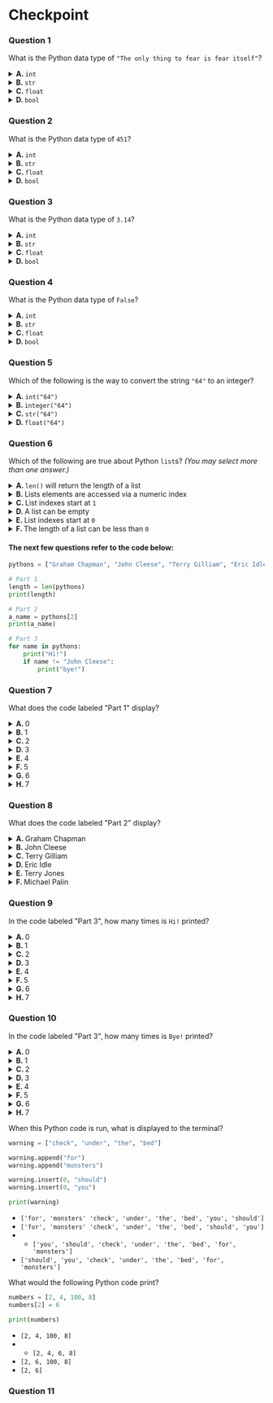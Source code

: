 
# Checkpoint

### Question 1

What is the Python data type of `"The only thing to fear is fear itself"`?

<details>
<summary>
<b>A. </b>
<code>int</code>
</summary>

&emsp; :x: **INCORRECT**

</details>
<details>
<summary>
<b>B. </b>
<code>str</code>
</summary>

&emsp; :heavy_check_mark: **CORRECT**

</details>
<details>
<summary>
<b>C. </b>
<code>float</code>
</summary>

&emsp; :x: **INCORRECT**

</details>
<details>
<summary>
<b>D. </b>
<code>bool</code>
</summary>

&emsp; :x: **INCORRECT**

</details>

### Question 2

What is the Python data type of `451`?

<details>
<summary>
<b>A. </b>
<code>int</code>
</summary>

&emsp; :heavy_check_mark: **CORRECT**

</details>
<details>
<summary>
<b>B. </b>
<code>str</code>
</summary>

&emsp; :x: **INCORRECT**

</details>
<details>
<summary>
<b>C. </b>
<code>float</code>
</summary>

&emsp; :x: **INCORRECT**

</details>
<details>
<summary>
<b>D. </b>
<code>bool</code>
</summary>

&emsp; :x: **INCORRECT**

</details>

### Question 3

What is the Python data type of `3.14`?

<details>
<summary>
<b>A. </b>
<code>int</code>
</summary>

&emsp; :x: **INCORRECT**

</details>
<details>
<summary>
<b>B. </b>
<code>str</code>
</summary>

&emsp; :x: **INCORRECT**

</details>
<details>
<summary>
<b>C. </b>
<code>float</code>
</summary>

&emsp; :heavy_check_mark: **CORRECT**

</details>
<details>
<summary>
<b>D. </b>
<code>bool</code>
</summary>

&emsp; :x: **INCORRECT**

</details>

### Question 4

What is the Python data type of `False`?

<details>
<summary>
<b>A. </b>
<code>int</code>
</summary>

&emsp; :x: **INCORRECT**

</details>
<details>
<summary>
<b>B. </b>
<code>str</code>
</summary>

&emsp; :x: **INCORRECT**

</details>
<details>
<summary>
<b>C. </b>
<code>float</code>
</summary>

&emsp; :x: **INCORRECT**

</details>
<details>
<summary>
<b>D. </b>
<code>bool</code>
</summary>

&emsp; :heavy_check_mark: **CORRECT**

</details>

### Question 5

Which of the following is the way to convert the string `"64"` to an integer?

<details>
<summary>
<b>A. </b>
<code>int("64")</code>
</summary>

&emsp; :heavy_check_mark: **CORRECT**

</details>
<details>
<summary>
<b>B. </b>
<code>integer("64")</code>
</summary>

&emsp; :x: **INCORRECT**

</details>
<details>
<summary>
<b>C. </b>
<code>str("64")</code>
</summary>

&emsp; :x: **INCORRECT**

</details>
<details>
<summary>
<b>D. </b>
<code>float("64")</code>
</summary>

&emsp; :x: **INCORRECT**

</details>

### Question 6

Which of the following are true about Python `list`s? _(You may select more than one answer.)_

<details>
<summary>
<b>A. </b>
<code>len()</code> will return the length of a list
</summary>

&emsp; :heavy_check_mark: **CORRECT**

</details>
<details>
<summary>
<b>B. </b>
Lists elements are accessed via a numeric index
</summary>

&emsp; :heavy_check_mark: **CORRECT**

</details>
<details>
<summary>
<b>C. </b>
List indexes start at <code>1</code>
</summary>

&emsp; :x: **INCORRECT**

</details>
<details>
<summary>
<b>D. </b>
A list can be empty
</summary>

&emsp; :heavy_check_mark: **CORRECT**

</details>
<details>
<summary>
<b>E. </b>
List indexes start at <code>0</code>
</summary>

&emsp; :heavy_check_mark: **CORRECT**

</details>
<details>
<summary>
<b>F. </b>
The length of a list can be less than <code>0</code>
</summary>

&emsp; :x: **INCORRECT**

</details>

#### The next few questions refer to the code below:

```python
pythons = ["Graham Chapman", "John Cleese", "Terry Gilliam", "Eric Idle", "Terry Jones", "Michael Palin"]

# Part 1
length = len(pythons)
print(length)

# Part 2
a_name = pythons[2]
print(a_name)

# Part 3
for name in pythons:
    print("Hi!")
    if name != "John Cleese":
        print("bye!")
```
### Question 7

What does the code labeled "Part 1" display?

<details>
<summary>
<b>A. </b>
0
</summary>

&emsp; :x: **INCORRECT**

</details>
<details>
<summary>
<b>B. </b>
1
</summary>

&emsp; :x: **INCORRECT**

</details>
<details>
<summary>
<b>C. </b>
2
</summary>

&emsp; :x: **INCORRECT**

</details>
<details>
<summary>
<b>D. </b>
3
</summary>

&emsp; :x: **INCORRECT**

</details>
<details>
<summary>
<b>E. </b>
4
</summary>

&emsp; :x: **INCORRECT**

</details>
<details>
<summary>
<b>F. </b>
5
</summary>

&emsp; :x: **INCORRECT**

</details>
<details>
<summary>
<b>G. </b>
6
</summary>

&emsp; :heavy_check_mark: **CORRECT**

</details>
<details>
<summary>
<b>H. </b>
7
</summary>

&emsp; :x: **INCORRECT**

</details>

### Question 8

What does the code labeled "Part 2" display?

<details>
<summary>
<b>A. </b>
Graham Chapman
</summary>

&emsp; :x: **INCORRECT**

</details>
<details>
<summary>
<b>B. </b>
John Cleese
</summary>

&emsp; :x: **INCORRECT**

</details>
<details>
<summary>
<b>C. </b>
Terry Gilliam
</summary>

&emsp; :heavy_check_mark: **CORRECT**

</details>
<details>
<summary>
<b>D. </b>
Eric Idle
</summary>

&emsp; :x: **INCORRECT**

</details>
<details>
<summary>
<b>E. </b>
Terry Jones
</summary>

&emsp; :x: **INCORRECT**

</details>
<details>
<summary>
<b>F. </b>
Michael Palin
</summary>

&emsp; :x: **INCORRECT**

</details>

### Question 9

In the code labeled "Part 3", how many times is `Hi!` printed?

<details>
<summary>
<b>A. </b>
0
</summary>

&emsp; :x: **INCORRECT**

</details>
<details>
<summary>
<b>B. </b>
1
</summary>

&emsp; :x: **INCORRECT**

</details>
<details>
<summary>
<b>C. </b>
2
</summary>

&emsp; :x: **INCORRECT**

</details>
<details>
<summary>
<b>D. </b>
3
</summary>

&emsp; :x: **INCORRECT**

</details>
<details>
<summary>
<b>E. </b>
4
</summary>

&emsp; :x: **INCORRECT**

</details>
<details>
<summary>
<b>F. </b>
5
</summary>

&emsp; :x: **INCORRECT**

</details>
<details>
<summary>
<b>G. </b>
6
</summary>

&emsp; :heavy_check_mark: **CORRECT**

</details>
<details>
<summary>
<b>H. </b>
7
</summary>

&emsp; :x: **INCORRECT**

</details>

### Question 10

In the code labeled "Part 3", how many times is `Bye!` printed?

<details>
<summary>
<b>A. </b>
0
</summary>

&emsp; :x: **INCORRECT**

</details>
<details>
<summary>
<b>B. </b>
1
</summary>

&emsp; :x: **INCORRECT**

</details>
<details>
<summary>
<b>C. </b>
2
</summary>

&emsp; :x: **INCORRECT**

</details>
<details>
<summary>
<b>D. </b>
3
</summary>

&emsp; :x: **INCORRECT**

</details>
<details>
<summary>
<b>E. </b>
4
</summary>

&emsp; :x: **INCORRECT**

</details>
<details>
<summary>
<b>F. </b>
5
</summary>

&emsp; :heavy_check_mark: **CORRECT**

</details>
<details>
<summary>
<b>G. </b>
6
</summary>

&emsp; :x: **INCORRECT**

</details>
<details>
<summary>
<b>H. </b>
7
</summary>

&emsp; :x: **INCORRECT**

</details>

When this Python code is run, what is displayed to the terminal?

```python
warning = ["check", "under", "the", "bed"]

warning.append("for")
warning.append("monsters")

warning.insert(0, "should")
warning.insert(0, "you")

print(warning)
```

* `['for', 'monsters' 'check', 'under', 'the', 'bed', 'you', 'should']`
* `['for', 'monsters' 'check', 'under', 'the', 'bed', 'should', 'you']`
* * `['you', 'should', 'check', 'under', 'the', 'bed', 'for', 'monsters']`
* `['should', 'you', 'check', 'under', 'the', 'bed', 'for', 'monsters']`

What would the following Python code print?

```python
numbers = [2, 4, 100, 8]
numbers[2] = 6

print(numbers)
```

* `[2, 4, 100, 8]`
* * `[2, 4, 6, 8]`
* `[2, 6, 100, 8]`
* `[2, 6]`
### Question 11

